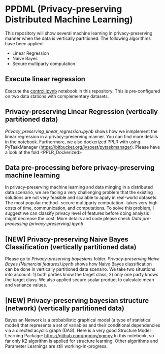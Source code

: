 # PPDML (Privacy-preserving Distributed Machine Learning)

This repository will show several machine learning in privacy-preserving manner when the data is vertically partitioned. 
The following algorithms have been applied:
* Linear Regression
* Naive Bayes
* Secure multiparty computation

## Execute linear regression
Execute the [control.ipynb](control.ipynb) notebook in this repository. This is pre-configured on two data stations with complementary datasets.

## Privacy-preserving Linear Regression (vertically partitioned data)
_Privacy_preserving_linear_regression.ipynb_ shows how we inmplement the linear regression in a privacy-preserving manner. You can find more details in the notebook. Furthermore, we also dockerized PPLR with using PyTaskManager (https://bitbucket.org/jvsoest/pytaskmanager). Please have a look at the fold <PPLR_Dockerized>

## Data pre-processing before privacy-preserving machine learning
In privacy-preserving machine learning and data minging in a distributed data scenario, we are facing a very challenging problem that the existing solutions are not very feasible and scalable to apply in real-world datasets. The most popular method -secure multiparty computation- takes very high costs of time, communication, and computations. To solve this problem, I suggest we can classify privacy level of features before doing analysis might decrease the cost. More details and code please check _Data pre-processing (privacy-preserving).ipynb_

## [NEW] Privacy-preserving Naive Bayes Classification (vertically partitioned data)
Please go to _Privacy-preserving bayesians_ folder. _Privacy-preserving Naive Bayes (Numercial features).ipynb_ shows how Naive Bayes classification can be done in vertically partitioned data scenairo. We take two situations into account: 1) both parties know the target class; 2) only one party knows the target class. We also applied secure scalar product to calculate mean and variance values.

## [NEW] Privacy-preserving bayesian structure (network) (vertically partitioned data)
Bayesian Network is a probabilistic graphical model (a type of statistical model) that represents a set of variables and their conditional dependencies via a directed acyclic graph (DAG). Here is a very good Structure Model Learning Package: https://github.com/pgmpy/pgmpy In this notebook, so far only K2 algorithm is applied for structure learning. Other algorithms and Parameter Learnings are still working-in-progress.
